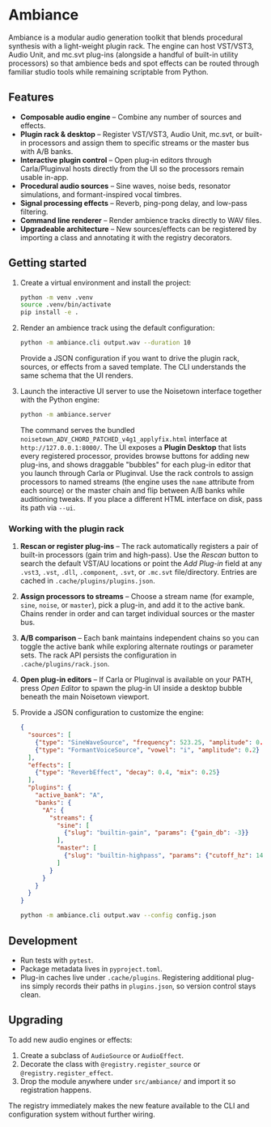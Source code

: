 # Ambiance

Ambiance is a modular audio generation toolkit that blends procedural synthesis with
a light-weight plugin rack. The engine can host VST/VST3, Audio Unit, and mc.svt
plug-ins (alongside a handful of built-in utility processors) so that ambience beds
and spot effects can be routed through familiar studio tools while remaining
scriptable from Python.

## Features

- **Composable audio engine** – Combine any number of sources and effects.
- **Plugin rack & desktop** – Register VST/VST3, Audio Unit, mc.svt, or built-in
  processors and assign them to specific streams or the master bus with A/B banks.
- **Interactive plugin control** – Open plug-in editors through Carla/Pluginval hosts
  directly from the UI so the processors remain usable in-app.
- **Procedural audio sources** – Sine waves, noise beds, resonator simulations, and
  formant-inspired vocal timbres.
- **Signal processing effects** – Reverb, ping-pong delay, and low-pass filtering.
- **Command line renderer** – Render ambience tracks directly to WAV files.
- **Upgradeable architecture** – New sources/effects can be registered by importing a
  class and annotating it with the registry decorators.

## Getting started

1. Create a virtual environment and install the project:

   ```bash
   python -m venv .venv
   source .venv/bin/activate
   pip install -e .
   ```

2. Render an ambience track using the default configuration:

   ```bash
   python -m ambiance.cli output.wav --duration 10
   ```

   Provide a JSON configuration if you want to drive the plugin rack, sources, or effects
   from a saved template. The CLI understands the same schema that the UI renders.

3. Launch the interactive UI server to use the Noisetown interface together with the
   Python engine:

   ```bash
   python -m ambiance.server
   ```

   The command serves the bundled `noisetown_ADV_CHORD_PATCHED_v4g1_applyfix.html`
   interface at `http://127.0.0.1:8000/`. The UI exposes a **Plugin Desktop** that
   lists every registered processor, provides browse buttons for adding new plug-ins,
   and shows draggable "bubbles" for each plug-in editor that you launch through Carla
   or Pluginval. Use the rack controls to assign processors to named streams (the
   engine uses the `name` attribute from each source) or the master chain and flip
   between A/B banks while auditioning tweaks. If you place a different HTML interface
   on disk, pass its path via `--ui`.

### Working with the plugin rack

1. **Rescan or register plug-ins** – The rack automatically registers a pair of
   built-in processors (gain trim and high-pass). Use the *Rescan* button to search the
   default VST/AU locations or point the *Add Plug-in* field at any `.vst3`, `.vst`,
   `.dll`, `.component`, `.svt`, or `.mc.svt` file/directory. Entries are cached in
   `.cache/plugins/plugins.json`.
2. **Assign processors to streams** – Choose a stream name (for example, `sine`,
   `noise`, or `master`), pick a plug-in, and add it to the active bank. Chains render
   in order and can target individual sources or the master bus.
3. **A/B comparison** – Each bank maintains independent chains so you can toggle the
   active bank while exploring alternate routings or parameter sets. The rack API
   persists the configuration in `.cache/plugins/rack.json`.
4. **Open plug-in editors** – If Carla or Pluginval is available on your PATH, press
   *Open Editor* to spawn the plug-in UI inside a desktop bubble beneath the main
   Noisetown viewport.

4. Provide a JSON configuration to customize the engine:

   ```json
   {
     "sources": [
       {"type": "SineWaveSource", "frequency": 523.25, "amplitude": 0.15},
       {"type": "FormantVoiceSource", "vowel": "i", "amplitude": 0.2}
     ],
     "effects": [
       {"type": "ReverbEffect", "decay": 0.4, "mix": 0.25}
     ],
     "plugins": {
       "active_bank": "A",
       "banks": {
         "A": {
           "streams": {
             "sine": [
               {"slug": "builtin-gain", "params": {"gain_db": -3}}
             ],
             "master": [
               {"slug": "builtin-highpass", "params": {"cutoff_hz": 140}}
             ]
           }
         }
       }
     }
   }
   ```

   ```bash
   python -m ambiance.cli output.wav --config config.json
   ```

## Development

- Run tests with `pytest`.
- Package metadata lives in `pyproject.toml`.
- Plug-in caches live under `.cache/plugins`. Registering additional plug-ins simply
  records their paths in `plugins.json`, so version control stays clean.

## Upgrading

To add new audio engines or effects:

1. Create a subclass of `AudioSource` or `AudioEffect`.
2. Decorate the class with `@registry.register_source` or `@registry.register_effect`.
3. Drop the module anywhere under `src/ambiance/` and import it so registration happens.

The registry immediately makes the new feature available to the CLI and configuration
system without further wiring.
